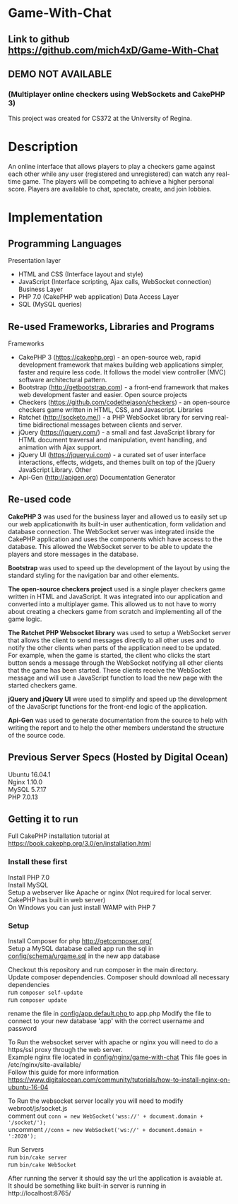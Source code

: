 # Game-With-Chat #
## Link to github https://github.com/mich4xD/Game-With-Chat
## DEMO NOT AVAILABLE
### (Multiplayer online checkers using WebSockets and CakePHP 3)  
This project was created for CS372 at the University of Regina.  

# Description
An online interface that allows players to play a checkers game against each other while any user (registered and unregistered) can watch any real-time game. The players will be competing to achieve a higher personal score.
Players are available to chat, spectate, create, and join lobbies.

# Implementation

## Programming Languages
Presentation layer
* HTML and CSS (Interface layout and style)
* JavaScript (Interface scripting, Ajax calls, WebSocket connection)
Business Layer
* PHP 7.0 (CakePHP web application)
Data Access Layer
 * SQL (MySQL queries)
## Re-used Frameworks, Libraries and Programs
Frameworks
* CakePHP 3 (https://cakephp.org) - an open-source web, rapid development framework that makes building web applications simpler, faster and require less code. It follows the model view controller (MVC) software architectural pattern.
* Bootstrap (http://getbootstrap.com) - a front-end framework that makes web development faster and easier.
Open source projects
* Checkers (https://github.com/codethejason/checkers) - an open-source checkers game written in HTML, CSS, and Javascript.
Libraries
* Ratchet (http://socketo.me/) - a PHP WebSocket library for serving real-time bidirectional messages between clients and server.
* jQuery (https://jquery.com/) - a small and fast JavaScript library for HTML document traversal and manipulation, event handling, and animation with Ajax support.
* jQuery UI (https://jqueryui.com) - a curated set of user interface interactions, effects, widgets, and themes built on top of the jQuery JavaScript Library.
Other
* Api-Gen (http://apigen.org) Documentation Generator

## Re-used code
**CakePHP 3** was used for the business layer and allowed us to easily set up our web applicationwith its built-in user authentication, form validation and database connection. The WebSocket server was integrated inside the CakePHP application and uses the components which have access to the database. This allowed the WebSocket server to be able to update the players and store messages in the database.  

**Bootstrap** was used to speed up the development of the layout by using the standard styling for
the navigation bar and other elements.  

**The open-source checkers project** used is a single player checkers game written in HTML and JavaScript. It was integrated into our application and converted into a multiplayer game. This allowed us to not have to worry about creating a checkers game from scratch and implementing all of the game logic.  

**The Ratchet PHP Websocket library** was used to setup a WebSocket server that allows the client to send messages directly to all other uses and to notify the other clients when parts of the application need to be updated. For example, when the game is started, the client who clicks the start button sends a message through the WebSocket notifying all other clients that the game has been started. These clients receive the WebSocket message and will use a JavaScript function to load the new page with the started checkers game.  

**jQuery and jQuery UI** were used to simplify and speed up the development of the JavaScript functions for the front-end logic of the application.  

**Api-Gen** was used to generate documentation from the source to help with writing the report and to help the other members understand the structure of the source code.

## Previous Server Specs (Hosted by Digital Ocean)
Ubuntu 16.04.1  
Nginx 1.10.0  
MySQL 5.7.17  
PHP 7.0.13  

## Getting it to run
Full CakePHP installation tutorial at https://book.cakephp.org/3.0/en/installation.html
### Install these first
Install PHP 7.0  
Install MySQL  
Setup a webserver like Apache or nginx  (Not required for local server. CakePHP has built in web server)  
On Windows you can just install WAMP with PHP 7  

### Setup
Install Composer for php http://getcomposer.org/  
Setup a MySQL database called app
run the sql in [config/schema/urgame.sql](config/schema/urgame.sql) in the new app database

Checkout this repository and run composer in the main directory.  
Update composer dependencies. Composer should download all necessary dependencies  
run `composer self-update`  
run `composer update`  

rename the file in [config/app.default.php ](config/app.default.php) to app.php
Modify the file to connect to your new database 'app' with the correct username and password

To Run the websocket server with apache or nginx you will need to do a https/ssl proxy through the web server.   
Example nginx file located in [config/nginx/game-with-chat](config/nginx/game-with-chat) This file goes in /etc/nginx/site-available/   
Follow this guide for more information https://www.digitalocean.com/community/tutorials/how-to-install-nginx-on-ubuntu-16-04  

To Run the websocket server locally you will need to modify webroot/js/socket.js  
comment out `conn = new WebSocket('wss://' + document.domain + '/socket/');`   
uncomment `//conn = new WebSocket('ws://' + document.domain + ':2020');`  

Run Servers  
run `bin/cake server`  
run `bin/cake WebSocket`   

After running the server it should say the url the application is avaiable at.  
It should be something like built-in server is running in http://localhost:8765/


